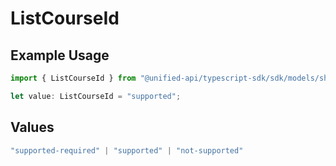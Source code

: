 # ListCourseId

## Example Usage

```typescript
import { ListCourseId } from "@unified-api/typescript-sdk/sdk/models/shared";

let value: ListCourseId = "supported";
```

## Values

```typescript
"supported-required" | "supported" | "not-supported"
```